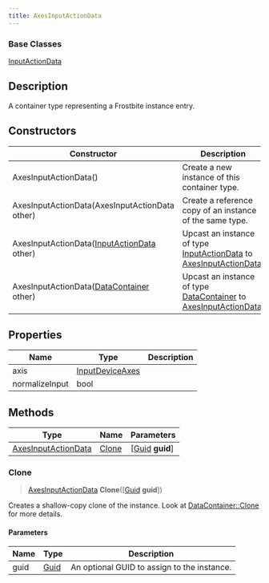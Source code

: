 ```yaml
---
title: AxesInputActionData
---
```

### Base Classes

[InputActionData](/vext/ref/fb/inputactiondata/)

## Description

A container type representing a Frostbite instance entry.

## Constructors

| Constructor                                                                    | Description                                                                                                                   |
| ------------------------------------------------------------------------------ | ----------------------------------------------------------------------------------------------------------------------------- |
| AxesInputActionData()                                                          | Create a new instance of this container type.                                                                                 |
| AxesInputActionData(AxesInputActionData other)                                 | Create a reference copy of an instance of the same type.                                                                      |
| AxesInputActionData([InputActionData](/vext/ref/fb/inputactiondata/) other)                  | Upcast an instance of type [InputActionData](/vext/ref/fb/inputactiondata/) to [AxesInputActionData](/vext/ref/fb/axesinputactiondata/).                  |
| AxesInputActionData([DataContainer](/vext/ref/shared/class/datacontainer) other) | Upcast an instance of type [DataContainer](/vext/ref/shared/class/datacontainer) to [AxesInputActionData](/vext/ref/fb/axesinputactiondata/). |

## Properties

| Name           | Type                               | Description |
| -------------- | ---------------------------------- | ----------- |
| axis           | [InputDeviceAxes](/vext/ref/fb/inputdeviceaxes/) |             |
| normalizeInput | bool                               |             |

## Methods

| Type                                       | Name            | Parameters                                     |
| ------------------------------------------ | --------------- | ---------------------------------------------- |
| [AxesInputActionData](/vext/ref/fb/axesinputactiondata/) | [Clone](#clone) | \[[Guid](/vext/ref/shared/class/guid) **guid**\] |

### Clone

> [AxesInputActionData](/vext/ref/fb/axesinputactiondata/) **Clone**(\[[Guid](/vext/ref/shared/class/guid) **guid**\])

Creates a shallow-copy clone of the instance. Look at [DataContainer::Clone](/vext/ref/shared/class/datacontainer#clone) for more details.

#### Parameters

| Name | Type         | Description                                 |
| ---- | ------------ | ------------------------------------------- |
| guid | [Guid](/vext/ref/shared/class/guid/) | An optional GUID to assign to the instance. |
